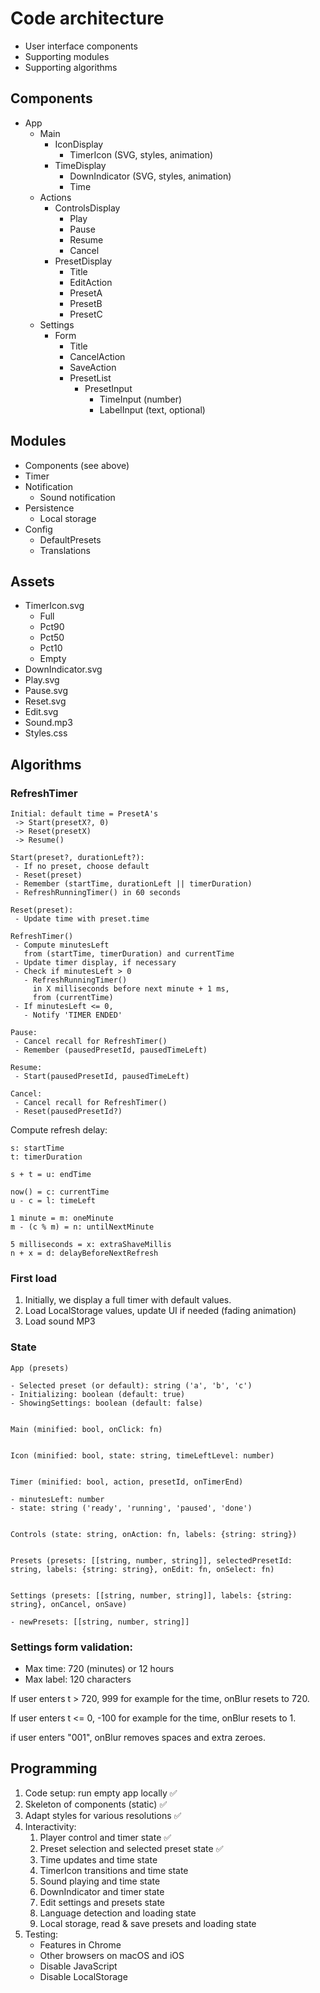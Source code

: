 # Code architecture

- User interface components
- Supporting modules
- Supporting algorithms

## Components

- App
  - Main
    - IconDisplay
      - TimerIcon (SVG, styles, animation)
    - TimeDisplay
      - DownIndicator (SVG, styles, animation)
      - Time
  - Actions
    - ControlsDisplay
      - Play
      - Pause
      - Resume
      - Cancel
    - PresetDisplay
      - Title
      - EditAction
      - PresetA
      - PresetB
      - PresetC
  - Settings
    - Form
      - Title
      - CancelAction
      - SaveAction
      - PresetList
        - PresetInput
          - TimeInput (number)
          - LabelInput (text, optional)

## Modules

- Components (see above)
- Timer
- Notification
  - Sound notification
- Persistence
  - Local storage
- Config
  - DefaultPresets
  - Translations

## Assets

- TimerIcon.svg
  - Full
  - Pct90
  - Pct50
  - Pct10
  - Empty
- DownIndicator.svg
- Play.svg
- Pause.svg
- Reset.svg
- Edit.svg
- Sound.mp3
- Styles.css

## Algorithms

### RefreshTimer

```
Initial: default time = PresetA's
 -> Start(presetX?, 0)
 -> Reset(presetX)
 -> Resume()

Start(preset?, durationLeft?):
 - If no preset, choose default
 - Reset(preset)
 - Remember (startTime, durationLeft || timerDuration)
 - RefreshRunningTimer() in 60 seconds

Reset(preset):
 - Update time with preset.time

RefreshTimer()
 - Compute minutesLeft
   from (startTime, timerDuration) and currentTime
 - Update timer display, if necessary
 - Check if minutesLeft > 0
   - RefreshRunningTimer()
     in X milliseconds before next minute + 1 ms,
     from (currentTime)
 - If minutesLeft <= 0,
   - Notify 'TIMER ENDED'

Pause:
 - Cancel recall for RefreshTimer()
 - Remember (pausedPresetId, pausedTimeLeft)

Resume:
 - Start(pausedPresetId, pausedTimeLeft)

Cancel:
 - Cancel recall for RefreshTimer()
 - Reset(pausedPresetId?)
```

Compute refresh delay:

```
s: startTime
t: timerDuration

s + t = u: endTime

now() = c: currentTime
u - c = l: timeLeft

1 minute = m: oneMinute
m - (c % m) = n: untilNextMinute

5 milliseconds = x: extraShaveMillis
n + x = d: delayBeforeNextRefresh
```

### First load

1. Initially, we display a full timer with default values.
1. Load LocalStorage values, update UI if needed (fading animation)
1. Load sound MP3

### State

```
App (presets)

- Selected preset (or default): string ('a', 'b', 'c')
- Initializing: boolean (default: true)
- ShowingSettings: boolean (default: false)


Main (minified: bool, onClick: fn)


Icon (minified: bool, state: string, timeLeftLevel: number)


Timer (minified: bool, action, presetId, onTimerEnd)

- minutesLeft: number
- state: string ('ready', 'running', 'paused', 'done')


Controls (state: string, onAction: fn, labels: {string: string})


Presets (presets: [[string, number, string]], selectedPresetId: string, labels: {string: string}, onEdit: fn, onSelect: fn)


Settings (presets: [[string, number, string]], labels: {string: string}, onCancel, onSave)

- newPresets: [[string, number, string]]
```

### Settings form validation:

- Max time: 720 (minutes) or 12 hours
- Max label: 120 characters

If user enters t > 720, 999 for example for the time,
onBlur resets to 720.

If user enters t <= 0, -100 for example for the time,
onBlur resets to 1.

if user enters "001",
onBlur removes spaces and extra zeroes.

## Programming

1. Code setup: run empty app locally ✅
1. Skeleton of components (static) ✅
1. Adapt styles for various resolutions ✅
1. Interactivity:
   1. Player control and timer state ✅
   1. Preset selection and selected preset state ✅
   1. Time updates and time state
   1. TimerIcon transitions and time state
   1. Sound playing and time state
   1. DownIndicator and timer state
   1. Edit settings and presets state
   1. Language detection and loading state
   1. Local storage, read & save presets and loading state
1. Testing:
   - Features in Chrome
   - Other browsers on macOS and iOS
   - Disable JavaScript
   - Disable LocalStorage

